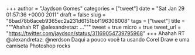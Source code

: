 
+++
author = "Jaydson Gomes"
categories = ["tweet"]
date = "Sat Jan 29 01:57:36 +0000 2011"
draft = false
slug = "6bad78b6aceb9365ec2a231d6151bbf196308008"
tags = ["tweet"]
title = """Ahahah RT @alexandretaz: ..."""
tweet = true
micro = true
tweet_url = "https://twitter.com/jaydson/status/31169054739795968"
+++
Ahahah RT @alexandretaz: @nerdson  Daqui a pouco você ta usando Corel Draw e uma camiseta Photoshop rocks
